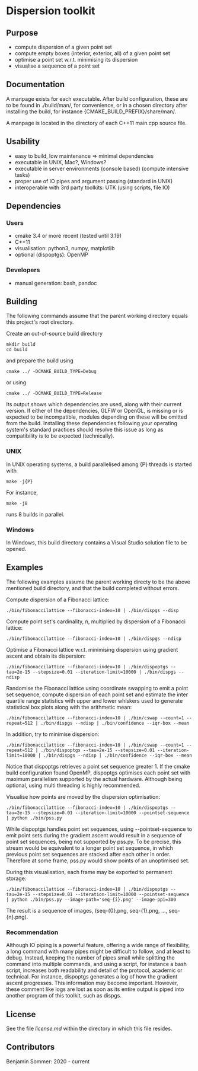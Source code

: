 # Dispersion toolkit

## Purpose

* compute dispersion of a given point set
* compute empty boxes (interior, exterior, all) of a given point set
* optimise a point set w.r.t. minimising its dispersion
* visualise a sequence of a point set

## Documentation

A manpage exists for each executable. After build configuration, these are to be found in ./build/man/, for convenience, or in a chosen directory after installing the build, for instance {CMAKE_BUILD_PREFIX}/share/man/.

A manpage is located in the directory of each C++11 main.cpp source file.

## Usability

* easy to build, low maintenance => minimal dependencies
* executable in UNIX, Mac?, Windows?
* executable in server environments (console based) (compute intensive tasks)
* proper use of IO pipes and argument passing (standard in UNIX)
* interoperable with 3rd party toolkits: UTK (using scripts, file IO)

## Dependencies

### Users

* cmake 3.4 or more recent (tested until 3.19)
* C++11
* visualisation: python3, numpy, matplotlib
* optional (dispoptgs): OpenMP

### Developers

* manual generation: bash, pandoc

## Building

The following commands assume that the parent working directory equals this project's root directory.

Create an out-of-source build directory

````
mkdir build
cd build
````

and prepare the build using

``
cmake ../ -DCMAKE_BUILD_TYPE=Debug
``

or using

``
cmake ../ -DCMAKE_BUILD_TYPE=Release
``

Its output shows which dependencies are used, along with their current version. If either of the dependencies, GLFW or OpenGL, is missing or is expected to be incompatible, modules depending on these will be omitted from the build. Installing these dependencies following your operating system's standard practices should resolve this issue as long as compatibility is to be expected (technically).

### UNIX

In UNIX operating systems, a build parallelised among {P} threads is started with

``
make -j{P}
``

For instance,

``
make -j8
``

runs 8 builds in parallel.

### Windows

In Windows, this build directory contains a Visual Studio solution file to be opened.

## Examples

The following examples assume the parent working directy to be the above mentioned build directory, and that the build completed without errors.

Compute dispersion of a Fibonacci lattice:

``
./bin/fibonaccilattice --fibonacci-index=10 | ./bin/dispgs --disp
``

Compute point set's cardinality, n, multiplied by dispersion of a Fibonacci lattice:

``
./bin/fibonaccilattice --fibonacci-index=10 | ./bin/dispgs --ndisp
``

Optimise a Fibonacci lattice w.r.t. minimising dispersion using gradient ascent and obtain its dispersion:

``
./bin/fibonaccilattice --fibonacci-index=10 | ./bin/dispoptgs --tau=2e-15 --stepsize=0.01 --iteration-limit=10000 | ./bin/dispgs --ndisp
``

Randomise the Fibonacci lattice using coordinate swapping to emit a point set sequence, compute dispersion of each point set and estimate the inter quartile range statistics with upper and lower whiskers used to generate statistical box plots along with the arithmetic mean:

``
./bin/fibonaccilattice --fibonacci-index=10 | ./bin/cswap --count=1 --repeat=512 | ./bin/dispgs --ndisp | ./bin/confidence --iqr-box --mean
``

In addition, try to minimise dispersion:

``
./bin/fibonaccilattice --fibonacci-index=10 | ./bin/cswap --count=1 --repeat=512 | ./bin/dispoptgs --tau=2e-15 --stepsize=0.01 --iteration-limit=10000 | ./bin/dispgs --ndisp | ./bin/confidence --iqr-box --mean
``

Notice that dispoptgs retrieves a point set sequence greater 1. If the cmake build configuration found OpenMP, dispoptgs optimises each point set with maximum parallelism supported by the actual hardware. Although being optional, using multi threading is highly recommended.

Visualise how points are moved by the dispersion optimisation:

``
./bin/fibonaccilattice --fibonacci-index=10 | ./bin/dispoptgs --tau=2e-15 --stepsize=0.01 --iteration-limit=10000 --pointset-sequence | python ./bin/pss.py
``

While dispoptgs handles point set sequences, using --pointset-sequence to emit point sets during the gradient ascent would result in a sequence of point set sequences, being not supported by pss.py. To be precise, this stream would be equivalent to a longer point set sequence, in which previous point set sequences are stacked after each other in order. Therefore at some frame, pss.py would show points of an unoptimised set.

During this visualisation, each frame may be exported to permanent storage:

``
./bin/fibonaccilattice --fibonacci-index=10 | ./bin/dispoptgs --tau=2e-15 --stepsize=0.01 --iteration-limit=10000 --pointset-sequence | python ./bin/pss.py --image-path='seq-{i}.png' --image-ppi=300
``

The result is a sequence of images, (seq-{0}.png, seq-{1}.png, ..., seq-{n}.png).

### Recommendation

Although IO piping is a powerful feature, offering a wide range of flexibility, a long command with many pipes might be difficult to follow, and at least to debug. Instead, keeping the number of pipes small while splitting the command into multiple commands, and using a script, for instance a bash script, increases both readability and detail of the protocol, academic or technical. For instance, dispoptgs generates a log of how the gradient ascent progresses. This information may become important. However, these comment like logs are lost as soon as its entire output is piped into another program of this toolkit, such as dispgs.

## License

See the file *license.md* within the directory in which this file resides.

## Contributors

Benjamin Sommer: 2020 - current


